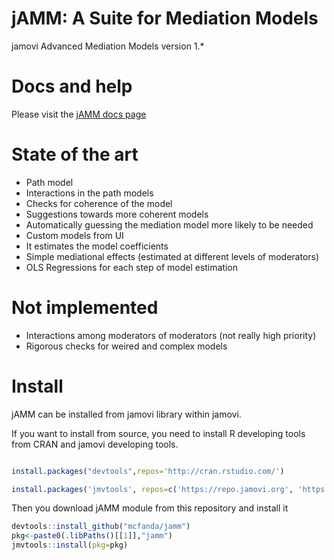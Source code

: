 # jAMM: A Suite for Mediation Models

jamovi Advanced Mediation Models 
version 1.*

# Docs and help

Please visit the [jAMM docs page](https://mcfanda.github.io/jamm_docs/index.html)

# State of the art

* Path model
* Interactions in the path models
* Checks for coherence of the model
* Suggestions towards more coherent models
* Automatically guessing the mediation model more likely to be needed
* Custom models from UI
* It estimates the model coefficients
* Simple mediational effects (estimated at different levels of moderators)
* OLS Regressions for each step of model estimation

# Not implemented

* Interactions among moderators of moderators (not really high priority)
* Rigorous checks for weired and complex models 

# Install

jAMM can be installed from jamovi library within jamovi. 

If you want to install from source, you need to install R developing tools from CRAN and jamovi developing tools.

```r

install.packages("devtools",repos='http://cran.rstudio.com/')

install.packages('jmvtools', repos=c('https://repo.jamovi.org', 'https://cran.r-project.org'))

```

Then you download jAMM module from this repository and install it

```r
devtools::install_github("mcfanda/jamm")
pkg<-paste0(.libPaths()[[1]],"jamm")
jmvtools::install(pkg=pkg)

```


